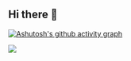 ## Hi there 👋

[![Ashutosh's github activity graph](https://github-readme-activity-graph.vercel.app/graph?username=Yura-0910)](https://github.com/ashutosh00710/github-readme-activity-graph)

![](https://komarev.com/ghpvc/?username=Yura-0910)

<!--
**Yura-0910/Yura-0910** is a ✨ _special_ ✨ repository because its `README.md` (this file) appears on your GitHub profile.

Here are some ideas to get you started:

- 🔭 I’m currently working on ...
- 🌱 I’m currently learning ...
- 👯 I’m looking to collaborate on ...
- 🤔 I’m looking for help with ...
- 💬 Ask me about ...
- 📫 How to reach me: ...
- 😄 Pronouns: ...
- ⚡ Fun fact: ...
-->
